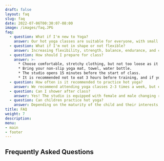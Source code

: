 ```yaml
---
draft: false
layout: faq
slug: faq
date: 2022-07-06T00:30:07-08:00
image: /images/faq.JPG
faq:
  - question: What if I'm new to Yoga?
    answer: Our hot yoga classes are suitable for everyone, with small groups and detailed, clear instructions from our instructors providing safety and support.
  - question: What if I'm not in shape or not flexible?
    answer: Increasing flexibility, strength, balance, endurance, and coordination is part of what happens with regular practice. It's important to start and allow the process to unfold!
  - question: How should I prepare for class?
    answer: >-
      * Choose comfortable, stretchy clothing, but not too loose as it gets soaked with sweat. Men wear shorts with a lining and a sleeveless shirt or a T-shirt, and women wear shorts or leggings with a sports top or T-shirt.
      * Bring your non-slip yoga mat, towel, water bottle.
      * The studio opens 15 minutes before the start of class.
      * It is recommended not to eat 3 hours before training, and if you need to eat, choose light food 1-2 hours before class.
  - question: How often is it recommended to practice hot yoga?
    answer: We recommend attending yoga classes 2-3 times a week, but even once a week definitely brings results.
  - question: Can I shower after class?
    answer: Yes! The studio is equipped with female and male changing rooms, each with its own showers and complimentary shower soaps and hygiene products.
  - question: Can children practice hot yoga?
    answer: Depending on the maturity of the child and their interests, a child around 12 years old and older can join adult classes.
title: FAQ
weight: 7
description: 
menu:
- main
- footer
---
```


## Frequently Asked Questions
